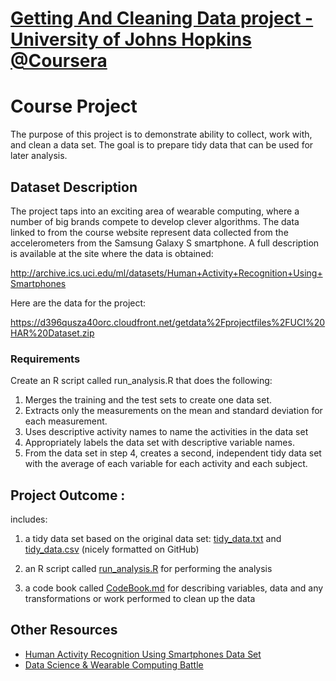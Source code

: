 # [Getting And Cleaning Data project - University of Johns Hopkins @Coursera](https://class.coursera.org/getdata-030)


# Course Project

The purpose of this project is to demonstrate ability to collect, work with, and clean a data set. The goal is to prepare tidy data that can be used for later analysis.

## Dataset Description

The project taps into an exciting area of wearable computing, where a number of big brands compete to develop clever algorithms. 
The data linked to from the course website represent data collected from the accelerometers from the Samsung Galaxy S smartphone. 
A full description is available at the site where the data is obtained: 

http://archive.ics.uci.edu/ml/datasets/Human+Activity+Recognition+Using+Smartphones 

Here are the data for the project: 

https://d396qusza40orc.cloudfront.net/getdata%2Fprojectfiles%2FUCI%20HAR%20Dataset.zip 

### Requirements
Create an R script called run_analysis.R that does the following:

1. Merges the training and the test sets to create one data set.
2. Extracts only the measurements on the mean and standard deviation for each measurement. 
3. Uses descriptive activity names to name the activities in the data set
4. Appropriately labels the data set with descriptive variable names. 
5. From the data set in step 4, creates a second, independent tidy data set with the average of each variable for each activity and each subject.

## Project Outcome :
includes:

1. a tidy data set based on the original data set: [tidy_data.txt](https://github.com/Senda-SupCom/GettingAndCleaningDataProject/blob/master/tidy_data.txt) and [tidy_data.csv](https://github.com/Senda-SupCom/GettingAndCleaningDataProject/blob/master/tidy_data.csv) (nicely formatted on GitHub)

2. an R script called [run_analysis.R](https://github.com/Senda-SupCom/GettingAndCleaningDataProject/blob/master/run_analysis.R) for performing the analysis 

3. a code book called [CodeBook.md](https://github.com/zezutom/GetAndCleanDataProject/blob/master/CodeBook.md) for describing variables, data and any transformations or work performed to clean up the data 

## Other Resources
* [Human Activity Recognition Using Smartphones Data Set](http://archive.ics.uci.edu/ml/datasets/Human+Activity+Recognition+Using+Smartphones)
* [Data Science & Wearable Computing Battle](http://www.insideactivitytracking.com/data-science-activity-tracking-and-the-battle-for-the-worlds-top-sports-brand/)
